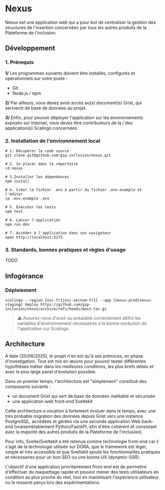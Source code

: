# Nexus

Nexus est une application web qui a pour but de centraliser la gestion des structures de l'insertion concernées par tous les autres produits de la Plateforme de l'inclusion.

## Développement

### 1. Prérequis

**1/** Les programmes suivants doivent être installés, configurés et opérationnels sur votre poste : 
* Git
* Node.js / npm 

**2/** Par ailleurs, vous devez avoir accès au(x) document(s) Grist, qui ser(ven)t de base de données au projet.

**3/** Enfin, pour pouvoir déployer l'application sur les environnements exposés sur Internet, vous devez être contributeurs de la / des application(s) Scalingo concernées. 

### 2. Installation de l'environnement local

```
# 1. Récupérer le code source
git clone git@github.com:gip-inclusion/nexus.git

# 2. Se placer dans le répertoire
cd nexus

# 3.Installer les dépendances
npm install

# 4. Créer le fichier .env à partir du fichier .env.example et l'éditer
cp .env.example .env

# 5. Exécuter les tests
npm test

# 6. Lancer l'application
npm run dev

# 7. Accéder à l'application dans son navigateur
open http://localhost:5173
```

### 3. Standards, bonnes pratiques et règles d'usage 

*TODO*

## Infogérance

### Déploiement

```
scalingo --region [osc-fr1|osc-secnum-fr1] --app [nexus-prod|nexus-staging] deploy https://github.com/gip-inclusion/nexus/archive/refs/heads/main.tar.gz
```

> ⚠️ Assurez-vous d'avoir au préalable correctement défini les variables d'environnement nécessaires à la bonne excéution de l'application sur Scalingo.

## Architecture

À date (20/06/2025), le projet n'en est qu'à ses prémices, en phase d'investigation. Tout est mis en œuvre pour pouvoir tester différentes hypothèses métier dans les meilleures conditions, les plus brefs délais et avec le plus large panel d'évolution possible.

Dans un premier temps, l'architecture est "simplement" constitué des composants suivants : 
* un document Grist qui sert de base de données maléable et sécurisée
* une application web front-end Sveltekit

Cette architecture a vocation à fortement évoluer dans le temps, avec une très probable migration des données depuis Grist vers une instance PostgreSQL, accédées et gérées via une seconde application Web back-end (vraisemblablement Python/FastAPI, afin d'être cohérent et consistant avec la majorité des autres produits de la Plateforme de l'inclusion).

Pour info, Svelte/Sveltekit a été retenue comme technologie front-end car il s'agit de la technologie utilisée sur DORA, que le framework est léger, simple et très accessible et que Sveltekit ajoute les fonctionnalités pratiques et nécessaires pour un bon SEO ou une bonne UX (dynamic-SSR). 

L'objectif d'une application prioritairement front-end est de permettre d'effectuer du maquettage rapide et pouvoir mener des tests utilisateurs en condition au plus proche du réel, tout en maximisant l'expérience utilisateur ou le ressenti perçu lors des expérimentations.


